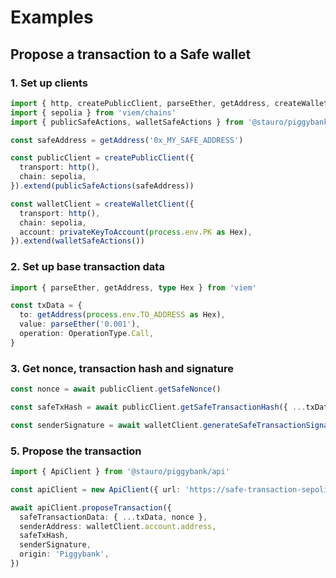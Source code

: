 # Examples

## Propose a transaction to a Safe wallet

### 1. Set up clients

```ts
import { http, createPublicClient, parseEther, getAddress, createWalletClient, Hex } from 'viem'
import { sepolia } from 'viem/chains'
import { publicSafeActions, walletSafeActions } from '@stauro/piggybank/actions'

const safeAddress = getAddress('0x_MY_SAFE_ADDRESS')

const publicClient = createPublicClient({
  transport: http(),
  chain: sepolia,
}).extend(publicSafeActions(safeAddress))

const walletClient = createWalletClient({
  transport: http(),
  chain: sepolia,
  account: privateKeyToAccount(process.env.PK as Hex),
}).extend(walletSafeActions())
```

### 2. Set up base transaction data

```ts
import { parseEther, getAddress, type Hex } from 'viem'

const txData = {
  to: getAddress(process.env.TO_ADDRESS as Hex),
  value: parseEther('0.001'),
  operation: OperationType.Call,
}
```

### 3. Get nonce, transaction hash and signature

```ts
const nonce = await publicClient.getSafeNonce()

const safeTxHash = await publicClient.getSafeTransactionHash({ ...txData, nonce })

const senderSignature = await walletClient.generateSafeTransactionSignature({ ...txData, nonce })
```

### 5. Propose the transaction

```ts
import { ApiClient } from '@stauro/piggybank/api'

const apiClient = new ApiClient({ url: 'https://safe-transaction-sepolia.safe.global', safeAddress })

await apiClient.proposeTransaction({
  safeTransactionData: { ...txData, nonce },
  senderAddress: walletClient.account.address,
  safeTxHash,
  senderSignature,
  origin: 'Piggybank',
})
```
